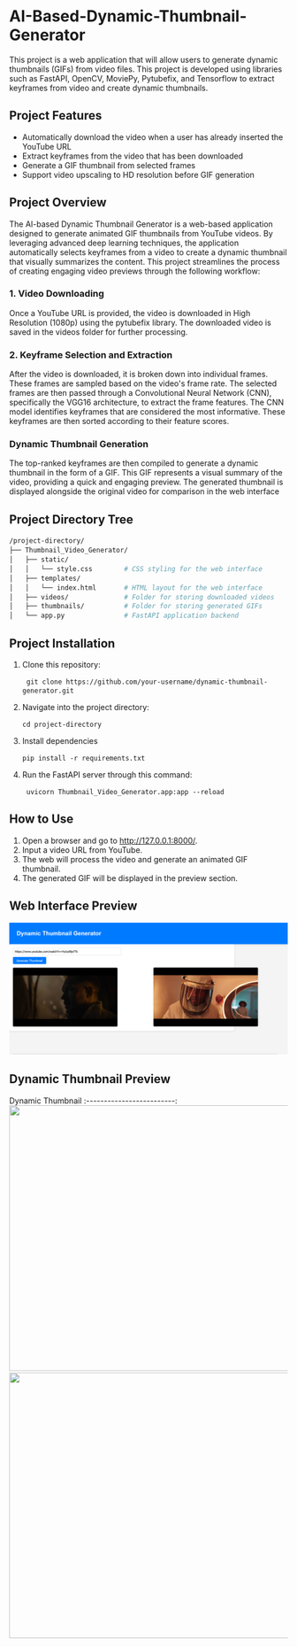 # AI-Based-Dynamic-Thumbnail-Generator

This project is a web application that will allow users to generate dynamic thumbnails (GIFs) from video files. This project is developed using libraries such as FastAPI, OpenCV, MoviePy, Pytubefix, and Tensorflow to extract keyframes from video and create dynamic thumbnails. 

## Project Features
- Automatically download the video when a user has already inserted the YouTube URL
- Extract keyframes from the video that has been downloaded
- Generate a GIF thumbnail from selected frames
- Support video upscaling to HD resolution before GIF generation

## Project Overview
The AI-based Dynamic Thumbnail Generator is a web-based application designed to generate animated GIF thumbnails from YouTube videos. By leveraging advanced deep learning techniques, the application automatically selects keyframes from a video to create a dynamic thumbnail that visually summarizes the content. This project streamlines the process of creating engaging video previews through the following workflow:

### 1. Video Downloading
Once a YouTube URL is provided, the video is downloaded in High Resolution (1080p) using the pytubefix library. The downloaded video is saved in the videos folder for further processing.

### 2. Keyframe Selection and Extraction
After the video is downloaded, it is broken down into individual frames. These frames are sampled based on the video's frame rate. The selected frames are then passed through a Convolutional Neural Network (CNN), specifically the VGG16 architecture, to extract the frame features. The CNN model identifies keyframes that are considered the most informative. These keyframes are then sorted according to their feature scores.

### Dynamic Thumbnail Generation
The top-ranked keyframes are then compiled to generate a dynamic thumbnail in the form of a GIF. This GIF represents a visual summary of the video, providing a quick and engaging preview. The generated thumbnail is displayed alongside the original video for comparison in the web interface

## Project Directory Tree

```bash
/project-directory/
├── Thumbnail_Video_Generator/
│   ├── static/
│   │   └── style.css        # CSS styling for the web interface
│   ├── templates/
│   │   └── index.html       # HTML layout for the web interface
│   ├── videos/              # Folder for storing downloaded videos
│   ├── thumbnails/          # Folder for storing generated GIFs
│   └── app.py               # FastAPI application backend
```
## Project Installation

1. Clone this repository:
   
	    git clone https://github.com/your-username/dynamic-thumbnail-generator.git

 2. Navigate into the project directory:
    
        cd project-directory

3. Install dependencies

       pip install -r requirements.txt

4. Run the FastAPI server through this command:
   
	    uvicorn Thumbnail_Video_Generator.app:app --reload

## How to Use

1. Open a browser and go to http://127.0.0.1:8000/.
2. Input a video URL from YouTube.
3. The web will process the video and generate an animated GIF thumbnail.
4. The generated GIF will be displayed in the preview section.

## Web Interface Preview
![UI Screenshot](https://github.com/wiryanatasunardi/AI-Based-Dynamic-Thumbnail-Generator/blob/main/Documentation/UI_Sample.png)

## Dynamic Thumbnail Preview
Dynamic Thumbnail
:-------------------------:
<img src="https://github.com/wiryanatasunardi/AI-Based-Dynamic-Thumbnail-Generator/blob/main/thumbnails/VENOM%20THE%20LAST%20DANCE%20%20%E2%80%93%20Final%20Trailer%20(HD).webm.gif" width="720" height = "480" /> <img src="https://github.com/wiryanatasunardi/AI-Based-Dynamic-Thumbnail-Generator/blob/main/thumbnails/Tate%20McRae%20-%20Greedy%20(Acoustic%20Session)%20NRJ.webm.gif" width="720" height = "480" />  


